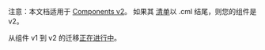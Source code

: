 <!--
Note: This document pertains to [Components v2](/docs/concepts/components/v2/).
Your component is v2 if its [manifest][manifest] ends in `.cml`.  
A migration from Components v1 to v2 is [in progress][migration].
-->

注意：本文档适用于 [Components v2](/docs/concepts/components/v2/)。 如果其 [清单][manifest]以 .cml 结尾，则您的组件是 v2。

从组件 v1 到 v2 的迁移[正在进行中][migration]。

[cfv2]: /docs/concepts/components/v2/
[manifest]: /docs/glossary.md#component-manifest
[migration]: /docs/concepts/components/v2/migration.md
